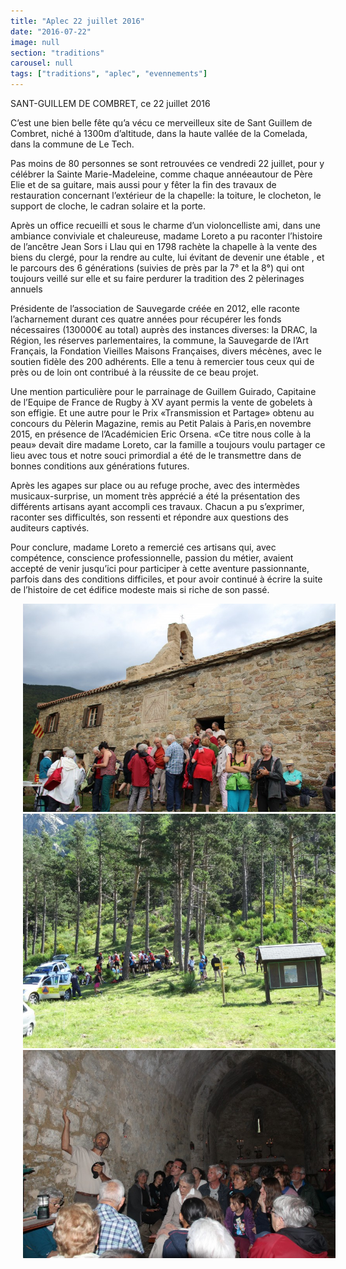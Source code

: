 ```yaml
---
title: "Aplec 22 juillet 2016"
date: "2016-07-22"
image: null
section: "traditions"
carousel: null
tags: ["traditions", "aplec", "evennements"]
---
```


SANT-GUILLEM DE COMBRET, ce 22 juillet 2016

C’est une bien belle fête qu’a vécu ce merveilleux site de Sant Guillem de Combret, niché à 1300m d’altitude, dans la haute vallée de la Comelada, dans la commune de Le Tech.

Pas moins de 80 personnes se sont retrouvées ce vendredi 22 juillet, pour y célébrer la Sainte Marie-Madeleine, comme chaque annéeautour de Père Elie et de sa guitare, mais aussi pour y fêter la fin des travaux de restauration concernant l’extérieur de la chapelle: la toiture, le clocheton, le support de cloche, le cadran solaire et la porte.

Après un office recueilli et sous le charme d’un violoncelliste ami, dans une ambiance conviviale et chaleureuse, madame Loreto a pu raconter l’histoire de l’ancêtre Jean Sors i Llau qui en 1798 rachète la chapelle à la vente des biens du clergé, pour la rendre au culte, lui évitant de devenir une étable , et le parcours des 6 générations (suivies de près par la 7° et la 8°) qui ont toujours veillé sur elle et su faire perdurer la tradition des 2 pèlerinages annuels

Présidente de l’association de Sauvegarde créée en 2012, elle raconte l’acharnement durant ces quatre années pour récupérer les fonds nécessaires (130000€ au total) auprès des instances diverses: la DRAC, la Région, les réserves parlementaires, la commune, la Sauvegarde de l’Art Français, la Fondation Vieilles Maisons Françaises, divers mécènes, avec le soutien fidèle des 200 adhérents. Elle a tenu à remercier tous ceux qui de près ou de loin ont contribué à la réussite de ce beau projet.

Une mention particulière pour le parrainage de Guillem Guirado, Capitaine de l’Equipe de France de Rugby à XV ayant permis la vente de gobelets à son effigie. Et une autre pour le Prix «Transmission et Partage» obtenu au concours du Pèlerin Magazine, remis au Petit Palais à Paris,en novembre 2015, en présence de l’Académicien Eric Orsena. «Ce titre nous colle à la peau» devait dire madame Loreto, car la famille a toujours voulu partager ce lieu avec tous et notre souci primordial a été de le transmettre dans de bonnes conditions aux générations futures.

Après les agapes sur place ou au refuge proche, avec des intermèdes musicaux-surprise, un moment très apprécié a été la présentation des différents artisans ayant accompli ces travaux. Chacun a pu s’exprimer, raconter ses difficultés, son ressenti et répondre aux questions des auditeurs captivés.

Pour conclure, madame Loreto a remercié ces artisans qui, avec compétence, conscience professionnelle, passion du métier, avaient accepté de venir jusqu’ici pour participer à cette aventure passionnante, parfois dans des conditions difficiles, et pour avoir continué à écrire la suite de l’histoire de cet édifice modeste mais si riche de son passé.

<img
  alt
  src="/images/2016-sant-guillem-jpg.jpg"
  style="
    border-width: 0px;
    border-style: solid;
    width: 500px;
    height: 333px;
    margin-right: 20px;
    margin-left: 20px;
  " />
<img
  alt
  src="/images/LE_PLAT-0.jpg"
  style="
    width: 500px;
    height: 375px;
    margin-right: 20px;
    margin-left: 20px;
  " />
<img
  alt
  src="/images/img-9631-jpg.jpg"
  style="
    width: 500px;
    height: 333px;
    margin-right: 20px;
    margin-left: 20px;
  " />
